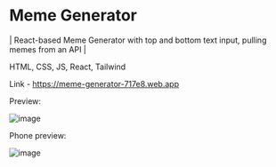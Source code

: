 # Meme Generator

| React-based Meme Generator with top and bottom text input, pulling memes from an API | 

HTML, CSS, JS, React, Tailwind

Link - https://meme-generator-717e8.web.app

Preview:

![image](https://github.com/berina-majdancic/Meme-Generator/assets/106923174/6ece08c6-1be5-4f95-b228-0264e000d125)

Phone preview:

![image](https://github.com/berina-majdancic/Meme-Generator/assets/106923174/e256e8a4-70c8-4d11-bf7e-623237e0a7a6)
